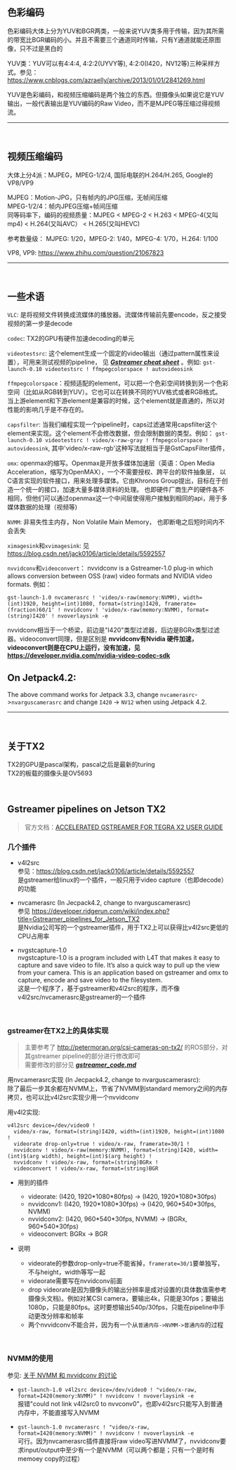 ## 色彩编码
色彩编码大体上分为YUV和BGR两类，一般来说YUV类多用于传输，因为其所需的带宽比BGR编码的小。并且不需要三个通道同时传输，只有Y通道就能还原图像，只不过是黑白的 

YUV类：YUV可以有4:4:4, 4:2:2(UYVY等), 4:2:0(I420，NV12等)三种采样方式。参见：https://www.cnblogs.com/azraelly/archive/2013/01/01/2841269.html

YUV是色彩编码，和视频压缩编码是两个独立的东西。但摄像头如果说它是YUV输出，一般代表输出是YUV编码的Raw Video，而不是MJPEG等压缩过得视频流。

---
<br>

## 视频压缩编码
大体上分4派：MJPEG，MPEG-1/2/4, 国际电联的H.264/H.265, Google的VP8/VP9  

MJPEG：Motion-JPG，只有帧内的JPG压缩，无帧间压缩  
MPEG-1/2/4：帧内JPEG压缩+帧间压缩  
同等码率下，编码的视频质量：MJPEG < MPEG-2 < H.263 < MPEG-4(又叫mp4) < H.264(又叫AVC） < H.265(又叫HEVC) 

参考数量级： MJPEG: 1/20，MPEG-2: 1/40，MPEG-4: 1/70，H.264: 1/100  

VP8, VP9: https://www.zhihu.com/question/21067823

---
<br>

## 一些术语
`VLC`: 是将视频文件转换成流媒体的播放器。流媒体传输前先要encode，反之接受视频的第一步是decode  

`codec`: TX2的GPU有硬件加速decoding的单元  

`videotestsrc`: 这个element生成一个固定的video输出（通过pattern属性来设置），可用来测试视频的pipeline，
见 ***[Gstreamer cheat sheet](http://wiki.oz9aec.net/index.php/Gstreamer_cheat_sheet)*** 。例如:
`gst-launch-0.10 videotestsrc ! ffmpegcolorspace ! autovideosink`

 `ffmpegcolorspace`：视频适配的element，可以把一个色彩空间转换到另一个色彩空间（比如从RGB转到YUV）。它也可以在转换不同的YUV格式或者RGB格式。
当上游element和下游element是兼容的时候，这个element就是直通的，所以对性能的影响几乎是不存在的。

`capsfilter`: 当我们编程实现一个pipeline时，caps过滤通常用capsfilter这个element来实现。这个element不会修改数据，但会限制数据的类型。例如：
`gst-launch-0.10 videotestsrc ! video/x-raw-gray ! ffmpegcolorspace ! autovideosink`, 
其中'video/x-raw-rgb'这种写法就相当于是GstCapsFilter插件，

`omx`: openmax的缩写。Openmax是开放多媒体加速层（英语：Open Media Acceleration，缩写为OpenMAX），一个不需要授权、跨平台的软件抽象层，
以C语言实现的软件接口，用来处理多媒体。它由Khronos Group提出，目标在于创造一个统一的接口，加速大量多媒体资料的处理。
也即硬件厂商生产的硬件各不相同，但他们可以通过openmax这一个中间层使得用户接触到相同的api，用于多媒体数据的处理（视频等)  

`NVMM`: 非易失性主内存，Non Volatile Main Memory， 也即断电之后短时间内不会丢失  

`ximagesink`和`xvimagesink`: 见 https://blog.csdn.net/jack0106/article/details/5592557  

`nvvidconv`和`videoconvert`：
nvvidconv is a Gstreamer-1.0 plug-in which allows conversion between OSS (raw) video formats and NVIDIA video formats. 例如：
```
gst-launch-1.0 nvcamerasrc ! 'video/x-raw(memory:NVMM), width=(int)1920, height=(int)1080, format=(string)I420, framerate=(fraction)60/1' ! nvvidconv ! 'video/x-raw(memory:NVMM), format=(string)I420' ! nvoverlaysink -e
```
nvvidconv相当于一个桥梁，前边是"I420"类型过滤器，后边是BGRx类型过滤器。videoconvert同理，但是区别是 **nvvidconv有Nvidia 硬件加速，videoconvert则是在CPU上运行，没有加速，见 https://developer.nvidia.com/nvidia-video-codec-sdk**

## On Jetpack4.2: 
The above command works for Jetpack 3.3, change `nvcamerasrc`->`nvarguscamerasrc` and change `I420` -> `NV12` when using Jetpack 4.2.

---
<br>

## 关于TX2
TX2的GPU是pascal架构，pascal之后是最新的turing  
TX2的板载的摄像头是OV5693

<br>

## Gstreamer pipelines on Jetson TX2
> 官方文档：[ACCELERATED GSTREAMER FOR TEGRA X2 USER GUIDE](https://developer.download.nvidia.com/embedded/L4T/r28_Release_v1.0/Docs/Jetson_TX2_Accelerated_GStreamer_User_Guide.pdf?WVsbP1jiU5zK7ALWD3CN2SG2B6AqhZelh1cDn5CVNFnQMT8tK50S-MrbuUHKQmhD5zg6GOucEAxUPlr8BbrVWNElvDXoMRMkyMRCMM2ONjNaeXBJDMnRQbrh0v997n1O_V_BlpmvMLgtA-mQRSueIpqppyJt4sMacTZg4GaDihcpD5wMwBlmaxMNGxK0yiEeMw)

### 几个插件
* v4l2src  
参见：https://blog.csdn.net/jack0106/article/details/5592557  
是gstreamer给linux的一个插件，一般只用于video capture（也即decode）的功能

* nvcamerasrc  (In Jecpack4.2, change to nvarguscamerasrc)  
参见 https://developer.ridgerun.com/wiki/index.php?title=Gstreamer_pipelines_for_Jetson_TX2  
是Nvidia公司写的一个gstreamer插件，用于TX2上可以获得比v4l2src更低的CPU占用率

* nvgstcapture-1.0  
nvgstcapture-1.0 is a program included with L4T that makes it easy to capture and save video to file. It’s also a quick way to pull up the view from your camera.
This is an application based on gstreamer and omx to capture, encode and save video to the filesystem.  
这是一个程序了，基于gstreamer和v4l2src的程序，而不像v4l2src/nvcamerasrc是gstreamer的一个插件

<br>

### gstreamer在TX2上的具体实现
> 主要参考了 http://petermoran.org/csi-cameras-on-tx2/ 的ROS部分，对其gstreamer pipeline的部分进行修改即可  
> 需要修改的部分见 ***[gstreamer_code.md](./gstreamer_code.md)***  

用nvcamerasrc实现 (In Jecpack4.2, change to nvarguscamerasrc):  
除了最后一步其余都在NVMM上，节省了NVMM到standard memory之间的内存拷贝，也可以比v4l2src实现少用一个nvvidconv  

用v4l2实现:  
```
v4l2src device=/dev/video0 ! 
  video/x-raw, format=(string)I420, width=(int)1920, height=(int)1080 !
  videorate drop-only=true ! video/x-raw, framerate=30/1 ! 
  nvvidconv ! video/x-raw(memory:NVMM), format=(string)I420, width=(int)$(arg width), height=(int)$(arg height) ! 
  nvvidconv ! video/x-raw, format=(string)BGRx ! 
  videoconvert ! video/x-raw, format=(string)BGR
```

* 用到的插件
  * videorate: (I420, 1920\*1080\*80fps) -> (I420, 1920\*1080\*30fps)  
  * nvvidconv1: (I420, 1920\*1080\*30fps) -> (I420, 960\*540\*30fps, NVMM) 
  * nvvidconv2: (I420, 960\*540\*30fps, NVMM) -> (BGRx, 960\*540\*30fps)  
  * videoconvert: BGRx -> BGR
  
* 说明
  * videorate的参数drop-only=true不能省掉，`framerate=30/1`要单独写，不与height，width等写一起  
  * videorate需要写在nvvidconv前面  
  * drop videorate是因为摄像头的输出分辨率是成对设置的(具体数值需参考摄像头文档)。例如对某CSI camera，要输出4k，只能是30fps；要输出1080p，只能是80fps。这时要想输出540p/30fps，只能在pipeline中手动更改分辨率和帧率
  * 两个nvvidconv不能合并，因为有一个从`普通内存->NVMM->普通内存`的过程

<br>

### NVMM的使用
参见: [关于 NVMM 和 nvvidconv 的讨论](https://devtalk.nvidia.com/default/topic/1012417/jetson-tx1/tx1-gstreamer-nvvidconv-will-not-pass-out-of-nvmm-memory/post/5162187/#5162187)  
* `gst-launch-1.0 v4l2src device=/dev/video0 ! "video/x-raw, format=I420(memory:NVMM)" ! nvvidconv ! nvoverlaysink -e`  
报错"could not link v4l2src0 to nvvconv0"，也即v4l2src只能写入到普通内存中，不能直接写入NVMM  

* `gst-launch-1.0 nvcamerasrc ! "video/x-raw, format=I420(memory:NVMM)" ! nvvidconv ! nvoverlaysink -e`   
    可行。因为nvcamerasrc插件直接将raw video写进NVMM了，nvvidconv要求input/output中至少有一个是NVMM（可以两个都是；只有一个是时有memoey copy的过程）
